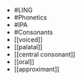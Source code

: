 - #LING
- #Phonetics
- #IPA
- #Consonants
- [[voiced]]
- [[palatal]]
- [[central consonant]]
- [[oral]]
- [[approximant]]